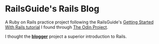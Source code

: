 # RailsGuide's Rails Blog

A Ruby on Rails practice project following the RailsGuide's [Getting Started With Rails tutorial](http://guides.rubyonrails.org/getting_started.html) I found through [The Odin Project](http://www.theodinproject.com/).

I thought the **[blogger](https://github.com/ArkWist/blogger)** project a superior introduction to Rails.
